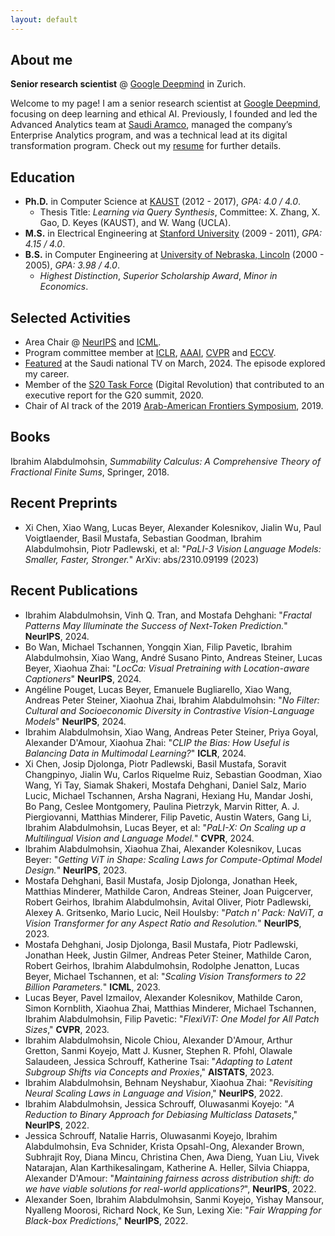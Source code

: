 ```yaml
---
layout: default
---
```


## About me

**Senior research scientist** @ [Google Deepmind](https://research.google/teams/brain/) in Zurich. 

Welcome to my page! I am a senior research scientist at [Google Deepmind](https://research.google/teams/brain/), focusing on deep learning and ethical AI. Previously, I founded and led the Advanced Analytics team at [Saudi Aramco](https://www.aramco.com/), managed the company’s Enterprise Analytics program, and was a technical lead at its digital transformation program. Check out my [resume](https://ibomohsin.github.io/ibrahim_alabdulmohsin.pdf) for further details.


## Education

- **Ph.D.** in Computer Science at [KAUST](https://www.kaust.edu.sa/) (2012 - 2017), _GPA: 4.0 / 4.0_.
  - Thesis Title: _Learning via Query Synthesis_, Committee: X. Zhang, X. Gao, D. Keyes (KAUST), and W. Wang (UCLA).
- **M.S.** in Electrical Engineering at [Stanford University](https://www.stanford.edu/) (2009 - 2011), _GPA: 4.15 / 4.0_. 
- **B.S.** in Computer Engineering at [University of Nebraska, Lincoln](https://www.unl.edu/) (2000 - 2005),  _GPA: 3.98 / 4.0_.
  - _Highest Distinction_, _Superior Scholarship Award_, _Minor in Economics_.

## Selected Activities
- Area Chair @ [NeurIPS](https://nips.cc/) and [ICML](https://icml.cc/).
- Program committee member at [ICLR](https://iclr.cc/), [AAAI](https://aaai.org/Conferences/AAAI-22/), [CVPR](https://cvpr2023.thecvf.com/) and [ECCV](https://eccv.ecva.net/).
- [Featured](https://lnkd.in/eGPzHwi7) at the Saudi national TV on March, 2024. The episode explored my career.
- Member of the [S20 Task Force](https://s20saudiarabia.org.sa/theme.html) (Digital Revolution) that contributed to an executive report for the G20 summit, 2020.
- Chair of AI track of the 2019 [Arab-American Frontiers Symposium](https://www.nationalacademies.org/our-work/arab-american-frontiers-of-science-engineering-and-medicine), 2019.

## Books
Ibrahim Alabdulmohsin, *Summability Calculus: A Comprehensive Theory of Fractional Finite Sums*, Springer, 2018.

## Recent Preprints
- Xi Chen, Xiao Wang, Lucas Beyer, Alexander Kolesnikov, Jialin Wu, Paul Voigtlaender, Basil Mustafa, Sebastian Goodman, Ibrahim Alabdulmohsin, Piotr Padlewski, et al:
"*PaLI-3 Vision Language Models: Smaller, Faster, Stronger.*" ArXiv: abs/2310.09199 (2023)

## Recent Publications
- Ibrahim Alabdulmohsin, Vinh Q. Tran, and Mostafa Dehghani: "*Fractal Patterns May Illuminate the Success of Next-Token Prediction.*" **NeurIPS**, 2024.
- Bo Wan, Michael Tschannen, Yongqin Xian, Filip Pavetic, Ibrahim Alabdulmohsin, Xiao Wang, André Susano Pinto, Andreas Steiner, Lucas Beyer, Xiaohua Zhai: "*LocCa: Visual Pretraining with Location-aware Captioners*" **NeurIPS**, 2024.
- Angéline Pouget, Lucas Beyer, Emanuele Bugliarello, Xiao Wang, Andreas Peter Steiner, Xiaohua Zhai, Ibrahim Alabdulmohsin: "*No Filter: Cultural and Socioeconomic Diversity in Contrastive Vision-Language Models*" **NeurIPS**, 2024.
- Ibrahim Alabdulmohsin, Xiao Wang, Andreas Peter Steiner, Priya Goyal, Alexander D'Amour, Xiaohua Zhai: "*CLIP the Bias: How Useful is Balancing Data in Multimodal Learning?*" **ICLR**, 2024.
-   Xi Chen, Josip Djolonga, Piotr Padlewski, Basil Mustafa, Soravit Changpinyo, Jialin Wu, Carlos Riquelme Ruiz, Sebastian Goodman, Xiao Wang, Yi Tay, Siamak Shakeri, Mostafa Dehghani, Daniel Salz, Mario Lucic, Michael Tschannen, Arsha Nagrani, Hexiang Hu, Mandar Joshi, Bo Pang, Ceslee Montgomery, Paulina Pietrzyk, Marvin Ritter, A. J. Piergiovanni, Matthias Minderer, Filip Pavetic, Austin Waters, Gang Li, Ibrahim Alabdulmohsin, Lucas Beyer, et al:
"*PaLI-X: On Scaling up a Multilingual Vision and Language Model.*" **CVPR**, 2024.
- Ibrahim Alabdulmohsin, Xiaohua Zhai, Alexander Kolesnikov, Lucas Beyer:
"*Getting ViT in Shape: Scaling Laws for Compute-Optimal Model Design.*" **NeurIPS**, 2023.
- Mostafa Dehghani, Basil Mustafa, Josip Djolonga, Jonathan Heek, Matthias Minderer, Mathilde Caron, Andreas Steiner, Joan Puigcerver, Robert Geirhos, Ibrahim Alabdulmohsin, Avital Oliver, Piotr Padlewski, Alexey A. Gritsenko, Mario Lucic, Neil Houlsby: "*Patch n' Pack: NaViT, a Vision Transformer for any Aspect Ratio and Resolution.*"
 **NeurIPS**, 2023.
- Mostafa Dehghani, Josip Djolonga, Basil Mustafa, Piotr Padlewski, Jonathan Heek, Justin Gilmer, Andreas Peter Steiner, Mathilde Caron, Robert Geirhos, Ibrahim Alabdulmohsin, Rodolphe Jenatton, Lucas Beyer, Michael Tschannen, et al:
"*Scaling Vision Transformers to 22 Billion Parameters.*" **ICML**, 2023.
- Lucas Beyer, Pavel Izmailov, Alexander Kolesnikov, Mathilde Caron, Simon Kornblith, Xiaohua Zhai, Matthias Minderer, Michael Tschannen, Ibrahim Alabdulmohsin, Filip Pavetic: "*FlexiViT: One Model for All Patch Sizes*," **CVPR**, 2023.
- Ibrahim Alabdulmohsin, Nicole Chiou, Alexander D'Amour, Arthur Gretton, Sanmi Koyejo, Matt J. Kusner, Stephen R. Pfohl, Olawale Salaudeen, Jessica Schrouff, Katherine Tsai: "*Adapting to Latent Subgroup Shifts via Concepts and Proxies*," **AISTATS**, 2023.
- Ibrahim Alabdulmohsin, Behnam Neyshabur, Xiaohua Zhai: "*Revisiting Neural Scaling Laws in Language and Vision*," **NeurIPS**, 2022.
- Ibrahim Alabdulmohsin, Jessica Schrouff, Oluwasanmi Koyejo: "*A Reduction to Binary Approach for Debiasing Multiclass Datasets*,"  **NeurIPS**, 2022.
- Jessica Schrouff, Natalie Harris, Oluwasanmi Koyejo, Ibrahim Alabdulmohsin, Eva Schnider, Krista Opsahl-Ong, Alexander Brown, Subhrajit Roy, Diana Mincu, Christina Chen, Awa Dieng, Yuan Liu, Vivek Natarajan, Alan Karthikesalingam, Katherine A. Heller, Silvia Chiappa, Alexander D'Amour: "*Maintaining fairness across distribution shift: do we have viable solutions for real-world applications?*", **NeurIPS**, 2022.
- Alexander Soen, Ibrahim Alabdulmohsin, Sanmi Koyejo, Yishay Mansour, Nyalleng Moorosi, Richard Nock, Ke Sun, Lexing Xie: 
"*Fair Wrapping for Black-box Predictions*," **NeurIPS**, 2022.


